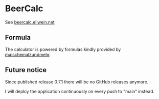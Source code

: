 # BeerCalc

See [beercalc.ellwein.net](https://beercalc.ellwein.net)

## Formula

The calculator is powered by formulas kindly provided by
[maischemalzundmehr](http://www.maischemalzundmehr.de/).


## Future notice

Since published release 0.7.1 there will be no GitHub releases anymore.

I will deploy the application continuously on every push to "main" instead.